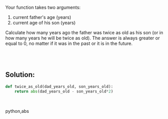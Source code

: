 Your function takes two arguments:

1. current father's age (years)
2. current age of his son (years)  

Сalculate how many years ago the father was twice as old as his son (or in how many years he will be twice as old). The answer is always greater or equal to 0, no matter if it was in the past or it is in the future.

<br><br>

## Solution:
```py
def twice_as_old(dad_years_old, son_years_old):
    return abs(dad_years_old - son_years_old*2)
```


<br>

<tag>python,abs<tag>